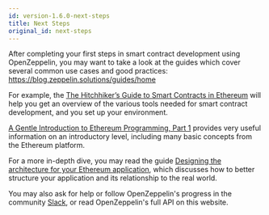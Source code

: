 ```yaml
---
id: version-1.6.0-next-steps
title: Next Steps
original_id: next-steps
---
```


After completing your first steps in smart contract development using OpenZeppelin, you may want to take a look at the guides which cover several common use cases and good practices: https://blog.zeppelin.solutions/guides/home

For example, the [The Hitchhiker’s Guide to Smart Contracts in Ethereum](https://blog.zeppelin.solutions/the-hitchhikers-guide-to-smart-contracts-in-ethereum-848f08001f05) will help you get an overview of the various tools needed for smart contract development, and you set up your environment.

[A Gentle Introduction to Ethereum Programming, Part 1](https://blog.zeppelin.solutions/a-gentle-introduction-to-ethereum-programming-part-1-783cc7796094) provides very useful information on an introductory level, including many basic concepts from the Ethereum platform.

For a more in-depth dive, you may read the guide [Designing the architecture for your Ethereum application](https://blog.zeppelin.solutions/designing-the-architecture-for-your-ethereum-application-9cec086f8317), which discusses how to better structure your application and its relationship to the real world.

You may also ask for help or follow OpenZeppelin's progress in the community [Slack](https://slack.openzeppelin.org), or read OpenZeppelin's full API on this website.

